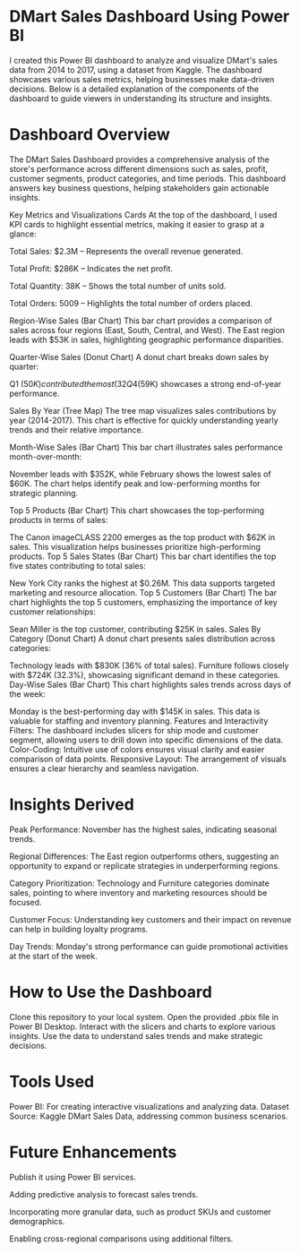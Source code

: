 # DMart Sales Dashboard Using Power BI
I created this Power BI dashboard to analyze and visualize DMart's sales data from 2014 to 2017, using a dataset from Kaggle. The dashboard showcases various sales metrics, helping businesses make data-driven decisions. Below is a detailed explanation of the components of the dashboard to guide viewers in understanding its structure and insights.

# Dashboard Overview
The DMart Sales Dashboard provides a comprehensive analysis of the store's performance across different dimensions such as sales, profit, customer segments, product categories, and time periods. This dashboard answers key business questions, helping stakeholders gain actionable insights.

Key Metrics and Visualizations
Cards
At the top of the dashboard, I used KPI cards to highlight essential metrics, making it easier to grasp at a glance:

Total Sales: $2.3M – Represents the overall revenue generated.

Total Profit: $286K – Indicates the net profit.

Total Quantity: 38K – Shows the total number of units sold.

Total Orders: 5009 – Highlights the total number of orders placed.

Region-Wise Sales (Bar Chart)
This bar chart provides a comparison of sales across four regions (East, South, Central, and West). The East region leads with $53K in sales, highlighting geographic performance disparities.

Quarter-Wise Sales (Donut Chart)
A donut chart breaks down sales by quarter:

Q1 ($50K) contributed the most (32%) to overall sales.
Q4 ($59K) showcases a strong end-of-year performance.

Sales By Year (Tree Map)
The tree map visualizes sales contributions by year (2014-2017). This chart is effective for quickly understanding yearly trends and their relative importance.

Month-Wise Sales (Bar Chart)
This bar chart illustrates sales performance month-over-month:

November leads with $352K, while February shows the lowest sales of $60K.
The chart helps identify peak and low-performing months for strategic planning.

Top 5 Products (Bar Chart)
This chart showcases the top-performing products in terms of sales:

The Canon imageCLASS 2200 emerges as the top product with $62K in sales.
This visualization helps businesses prioritize high-performing products.
Top 5 Sales States (Bar Chart)
This bar chart identifies the top five states contributing to total sales:

New York City ranks the highest at $0.26M.
This data supports targeted marketing and resource allocation.
Top 5 Customers (Bar Chart)
The bar chart highlights the top 5 customers, emphasizing the importance of key customer relationships:

Sean Miller is the top customer, contributing $25K in sales.
Sales By Category (Donut Chart)
A donut chart presents sales distribution across categories:

Technology leads with $830K (36% of total sales).
Furniture follows closely with $724K (32.3%), showcasing significant demand in these categories.
Day-Wise Sales (Bar Chart)
This chart highlights sales trends across days of the week:

Monday is the best-performing day with $145K in sales.
This data is valuable for staffing and inventory planning.
Features and Interactivity
Filters: The dashboard includes slicers for ship mode and customer segment, allowing users to drill down into specific dimensions of the data.
Color-Coding: Intuitive use of colors ensures visual clarity and easier comparison of data points.
Responsive Layout: The arrangement of visuals ensures a clear hierarchy and seamless navigation.

# Insights Derived
Peak Performance: November has the highest sales, indicating seasonal trends.

Regional Differences: The East region outperforms others, suggesting an opportunity to expand or replicate strategies in underperforming regions.

Category Prioritization: Technology and Furniture categories dominate sales, pointing to where inventory and marketing resources should be focused.

Customer Focus: Understanding key customers and their impact on revenue can help in building loyalty programs.

Day Trends: Monday's strong performance can guide promotional activities at the start of the week.

# How to Use the Dashboard
Clone this repository to your local system.
Open the provided .pbix file in Power BI Desktop.
Interact with the slicers and charts to explore various insights.
Use the data to understand sales trends and make strategic decisions.

# Tools Used
Power BI: For creating interactive visualizations and analyzing data.
Dataset Source: Kaggle DMart Sales Data, addressing common business scenarios.

# Future Enhancements
Publish it using Power BI services.

Adding predictive analysis to forecast sales trends.

Incorporating more granular data, such as product SKUs and customer demographics.

Enabling cross-regional comparisons using additional filters.
